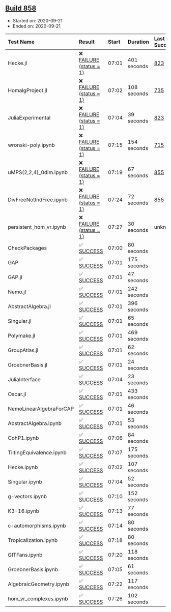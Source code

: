 ## [Build 858](https://oscarci.mathematik.uni-kl.de/job/oscar-stable/858/)

* Started on: 2020-09-21
* Ended on: 2020-09-21

| Test Name    | Result | Start | Duration | Last Success | First Failure |
|:-------------|:-------|:------|:---------|:-------------|:--------------|
| Hecke.jl | ❌ [FAILURE (status = 1)](https://oscarci.mathematik.uni-kl.de/job/oscar-stable/858/artifact/logs/build-858/Hecke.jl.log) | 07:01 | 401 seconds | [823](https://oscarci.mathematik.uni-kl.de/job/oscar-stable/823/) | [824](https://oscarci.mathematik.uni-kl.de/job/oscar-stable/824/) |
| HomalgProject.jl | ❌ [FAILURE (status = 1)](https://oscarci.mathematik.uni-kl.de/job/oscar-stable/858/artifact/logs/build-858/HomalgProject.jl.log) | 07:02 | 108 seconds | [735](https://oscarci.mathematik.uni-kl.de/job/oscar-stable/735/) | [736](https://oscarci.mathematik.uni-kl.de/job/oscar-stable/736/) |
| JuliaExperimental | ❌ [FAILURE (status = 1)](https://oscarci.mathematik.uni-kl.de/job/oscar-stable/858/artifact/logs/build-858/JuliaExperimental.log) | 07:04 | 39 seconds | [823](https://oscarci.mathematik.uni-kl.de/job/oscar-stable/823/) | [824](https://oscarci.mathematik.uni-kl.de/job/oscar-stable/824/) |
| wronski-poly.ipynb | ❌ [FAILURE (status = 1)](https://oscarci.mathematik.uni-kl.de/job/oscar-stable/858/artifact/logs/build-858/wronski-poly.ipynb.log) | 07:15 | 154 seconds | [715](https://oscarci.mathematik.uni-kl.de/job/oscar-stable/715/) | [716](https://oscarci.mathematik.uni-kl.de/job/oscar-stable/716/) |
| uMPS(2,2,4)_0dim.ipynb | ❌ [FAILURE (status = 1)](https://oscarci.mathematik.uni-kl.de/job/oscar-stable/858/artifact/logs/build-858/uMPS-2-2-4-_0dim.ipynb.log) | 07:19 | 67 seconds | [855](https://oscarci.mathematik.uni-kl.de/job/oscar-stable/855/) | [856](https://oscarci.mathematik.uni-kl.de/job/oscar-stable/856/) |
| DivFreeNotIndFree.ipynb | ❌ [FAILURE (status = 1)](https://oscarci.mathematik.uni-kl.de/job/oscar-stable/858/artifact/logs/build-858/DivFreeNotIndFree.ipynb.log) | 07:24 | 72 seconds | [855](https://oscarci.mathematik.uni-kl.de/job/oscar-stable/855/) | [856](https://oscarci.mathematik.uni-kl.de/job/oscar-stable/856/) |
| persistent_hom_vr.ipynb | ❌ [FAILURE (status = 1)](https://oscarci.mathematik.uni-kl.de/job/oscar-stable/858/artifact/logs/build-858/persistent_hom_vr.ipynb.log) | 07:27 | 30 seconds | unknown | unknown |
| CheckPackages | ✅ [SUCCESS](https://oscarci.mathematik.uni-kl.de/job/oscar-stable/858/artifact/logs/build-858/CheckPackages.log) | 07:00 | 80 seconds |  |  |
| GAP | ✅ [SUCCESS](https://oscarci.mathematik.uni-kl.de/job/oscar-stable/858/artifact/logs/build-858/GAP.log) | 07:01 | 175 seconds |  |  |
| GAP.jl | ✅ [SUCCESS](https://oscarci.mathematik.uni-kl.de/job/oscar-stable/858/artifact/logs/build-858/GAP.jl.log) | 07:01 | 47 seconds |  |  |
| Nemo.jl | ✅ [SUCCESS](https://oscarci.mathematik.uni-kl.de/job/oscar-stable/858/artifact/logs/build-858/Nemo.jl.log) | 07:01 | 242 seconds |  |  |
| AbstractAlgebra.jl | ✅ [SUCCESS](https://oscarci.mathematik.uni-kl.de/job/oscar-stable/858/artifact/logs/build-858/AbstractAlgebra.jl.log) | 07:01 | 396 seconds |  |  |
| Singular.jl | ✅ [SUCCESS](https://oscarci.mathematik.uni-kl.de/job/oscar-stable/858/artifact/logs/build-858/Singular.jl.log) | 07:01 | 65 seconds |  |  |
| Polymake.jl | ✅ [SUCCESS](https://oscarci.mathematik.uni-kl.de/job/oscar-stable/858/artifact/logs/build-858/Polymake.jl.log) | 07:01 | 469 seconds |  |  |
| GroupAtlas.jl | ✅ [SUCCESS](https://oscarci.mathematik.uni-kl.de/job/oscar-stable/858/artifact/logs/build-858/GroupAtlas.jl.log) | 07:01 | 62 seconds |  |  |
| GroebnerBasis.jl | ✅ [SUCCESS](https://oscarci.mathematik.uni-kl.de/job/oscar-stable/858/artifact/logs/build-858/GroebnerBasis.jl.log) | 07:01 | 24 seconds |  |  |
| JuliaInterface | ✅ [SUCCESS](https://oscarci.mathematik.uni-kl.de/job/oscar-stable/858/artifact/logs/build-858/JuliaInterface.log) | 07:04 | 23 seconds |  |  |
| Oscar.jl | ✅ [SUCCESS](https://oscarci.mathematik.uni-kl.de/job/oscar-stable/858/artifact/logs/build-858/Oscar.jl.log) | 07:01 | 433 seconds |  |  |
| NemoLinearAlgebraForCAP | ✅ [SUCCESS](https://oscarci.mathematik.uni-kl.de/job/oscar-stable/858/artifact/logs/build-858/NemoLinearAlgebraForCAP.log) | 07:01 | 46 seconds |  |  |
| AbstractAlgebra.ipynb | ✅ [SUCCESS](https://oscarci.mathematik.uni-kl.de/job/oscar-stable/858/artifact/logs/build-858/AbstractAlgebra.ipynb.log) | 07:01 | 53 seconds |  |  |
| CohP1.ipynb | ✅ [SUCCESS](https://oscarci.mathematik.uni-kl.de/job/oscar-stable/858/artifact/logs/build-858/CohP1.ipynb.log) | 07:06 | 84 seconds |  |  |
| TiltingEquivalence.ipynb | ✅ [SUCCESS](https://oscarci.mathematik.uni-kl.de/job/oscar-stable/858/artifact/logs/build-858/TiltingEquivalence.ipynb.log) | 07:07 | 175 seconds |  |  |
| Hecke.ipynb | ✅ [SUCCESS](https://oscarci.mathematik.uni-kl.de/job/oscar-stable/858/artifact/logs/build-858/Hecke.ipynb.log) | 07:02 | 107 seconds |  |  |
| Singular.ipynb | ✅ [SUCCESS](https://oscarci.mathematik.uni-kl.de/job/oscar-stable/858/artifact/logs/build-858/Singular.ipynb.log) | 07:04 | 52 seconds |  |  |
| g-vectors.ipynb | ✅ [SUCCESS](https://oscarci.mathematik.uni-kl.de/job/oscar-stable/858/artifact/logs/build-858/g-vectors.ipynb.log) | 07:10 | 152 seconds |  |  |
| K3-16.ipynb | ✅ [SUCCESS](https://oscarci.mathematik.uni-kl.de/job/oscar-stable/858/artifact/logs/build-858/K3-16.ipynb.log) | 07:13 | 77 seconds |  |  |
| c-automorphisms.ipynb | ✅ [SUCCESS](https://oscarci.mathematik.uni-kl.de/job/oscar-stable/858/artifact/logs/build-858/c-automorphisms.ipynb.log) | 07:14 | 80 seconds |  |  |
| Tropicalization.ipynb | ✅ [SUCCESS](https://oscarci.mathematik.uni-kl.de/job/oscar-stable/858/artifact/logs/build-858/Tropicalization.ipynb.log) | 07:18 | 80 seconds |  |  |
| GITFans.ipynb | ✅ [SUCCESS](https://oscarci.mathematik.uni-kl.de/job/oscar-stable/858/artifact/logs/build-858/GITFans.ipynb.log) | 07:20 | 118 seconds |  |  |
| GroebnerBasis.ipynb | ✅ [SUCCESS](https://oscarci.mathematik.uni-kl.de/job/oscar-stable/858/artifact/logs/build-858/GroebnerBasis.ipynb.log) | 07:05 | 61 seconds |  |  |
| AlgebraicGeometry.ipynb | ✅ [SUCCESS](https://oscarci.mathematik.uni-kl.de/job/oscar-stable/858/artifact/logs/build-858/AlgebraicGeometry.ipynb.log) | 07:22 | 117 seconds |  |  |
| hom_vr_complexes.ipynb | ✅ [SUCCESS](https://oscarci.mathematik.uni-kl.de/job/oscar-stable/858/artifact/logs/build-858/hom_vr_complexes.ipynb.log) | 07:26 | 102 seconds |  |  |
